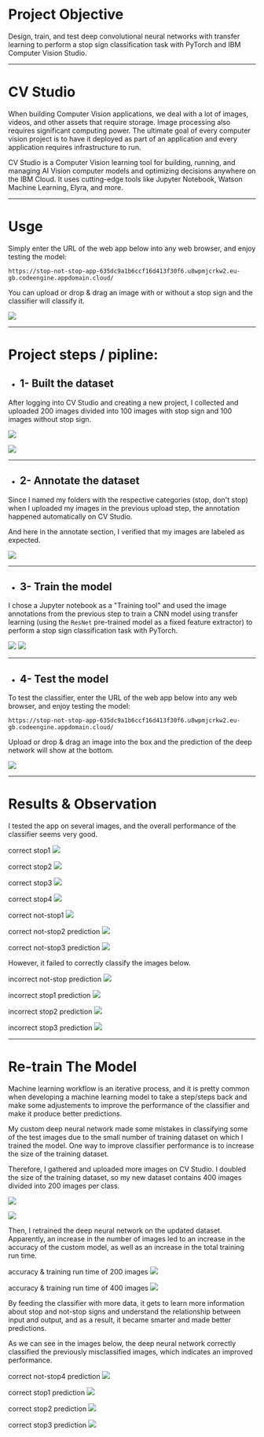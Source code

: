 # Project Objective

Design, train, and test deep convolutional neural networks with transfer learning to perform a stop sign classification task with PyTorch and IBM Computer Vision Studio.

----------------------------------------------------------

# CV Studio

When building Computer Vision applications, we deal with a lot of images, videos, and other assets that require storage. Image processing also requires significant computing power. The ultimate goal of every computer vision project is to have it deployed as part of an application and every application requires infrastructure to run.

CV Studio is a Computer Vision learning tool for building, running, and managing AI Vision computer models and optimizing decisions anywhere on the IBM Cloud. It uses cutting-edge tools like Jupyter Notebook, Watson Machine Learning, Elyra, and more.

----------------------------------------------------------

# Usge

Simply enter the URL of the web app below into any web browser, and enjoy testing the model:

`
https://stop-not-stop-app-635dc9a1b6ccf16d413f30f6.u8wpmjcrkw2.eu-gb.codeengine.appdomain.cloud/
`

You can upload or drop & drag an image with or without a stop sign and the classifier will classify it.

![](images/the-app.png)

----------------------------------------------------------

# Project steps / pipline:

  * ## 1- Built the dataset

  After logging into CV Studio and creating a new project, I collected and uploaded 200 images divided into 100 images with stop sign and 100 images without stop sign.

  ![](images/create-project.png)

  ![](images/200-uploaded-images.png)

  ----------------------------------------------------------

  * ## 2- Annotate the dataset

  Since I named my folders with the respective categories (stop, don't stop) when I uploaded my images in the previous upload step, the annotation happened automatically on CV Studio. 

  And here in the annotate section, I verified that my images are labeled as expected.

  ![](images/200-uploaded-images.png)

  ----------------------------------------------------------

  * ## 3- Train the model

  I chose a Jupyter notebook as a "Training tool" and used the image annotations from the previous step to train a CNN model using transfer learning (using the `ResNet` pre-trained model as a fixed feature extractor) to perform a stop sign classification task with PyTorch. 

  ![](images/creating-traning-run.png)
  ![](images/results-after-training-200.png) 

  ----------------------------------------------------------

  * ## 4- Test the model

  To test the classifier, enter the URL of the web app below into any web browser, and enjoy testing the model:

  `
  https://stop-not-stop-app-635dc9a1b6ccf16d413f30f6.u8wpmjcrkw2.eu-gb.codeengine.appdomain.cloud/
  `

  Upload or drop & drag an image into the box and the prediction of the deep network will show at the bottom.

  ![](images/the-app.png)

----------------------------------------------------------

# Results & Observation

I tested the app on several images, and the overall performance of the classifier seems very good.

correct stop1 
![](images/correct-stop-1.png)

correct stop2 
![](images/correct-stop-2.png)

correct stop3 
![](images/correct-stop-3.png)

correct stop4 
![](images/correct-stop-4.png)

correct not-stop1 
![](images/correct-not-stop-1.png)

correct not-stop2 prediction 
![](images/correct-not-stop-2.png)

correct not-stop3 prediction
![](images/correct-not-stop-4.png)


However, it failed to correctly classify the images below.

incorrect not-stop prediction
![](images/misclassified-not-stop-3.png) 

incorrect stop1 prediction
![](images/misclassified-stop1.png)

incorrect stop2 prediction
![](images/misclassified-stop2.png)

incorrect stop3 prediction
![](images/misclassified-stop3.png)


----------------------------------------------------------

# Re-train The Model

Machine learning workflow is an iterative process, and it is pretty common when developing a machine learning model to take a step/steps back and make some adjustements to improve the performance of the classifier and make it produce better predictions.

My custom deep neural network made some mistakes in classifying some of the test images due to the small number of training dataset on which I trained the model. One way to improve classifier performance is to increase the size of the training dataset.

Therefore, I gathered and uploaded more images on CV Studio. I doubled the size of the training dataset, so my new dataset contains 400 images divided into 200 images per class.

![](images/400-uploaded-images.png)

![](images/400-annotated-images.png)


Then, I retrained the deep neural network on the updated dataset. Apparently, an increase in the number of images led to an increase in the accuracy of the custom model, as well as an increase in the total training run time. 

accuracy & training run time of 200 images
![](images/accuracy-200.png)

accuracy & training run time of 400 images
![](images/accuracy-400.png)


By feeding the classifier with more data, it gets to learn more information about stop and not-stop signs and understand the relationship between input and output, and as a result, it became smarter and made better predictions.  

As we can see in the images below, the deep neural network correctly classified the previously misclassified images, which indicates an improved performance.

correct not-stop4 prediction
![](images/correct-misclassified-stop-3.png)

correct stop1 prediction
![](images/correct-misclassified-stop1.png)

correct stop2 prediction
![](images/correct-misclassified-stop2.png)

correct stop3 prediction
![](images/correct-misclassified-stop3.png)

